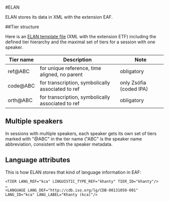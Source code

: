 #ELAN

ELAN stores its data in XML with the extension EAF.

##Tier structure

Here is an [ELAN template file](https://github.com/langdoc/OUDB/edit/master/ELAN-template.etf) (XML with the extension ETF) including the defined tier hierarchy and the maximal set of tiers for a session with one speaker.

Tier name | Description                                       | Note
--------- | ------------------------------------------------- | -----------------------
ref@ABC   | for unique reference, time aligned, no parent     | obligatory
code@ABC  | for transcription, symbolically associated to ref | only Zsófia (coded IPA)
orth@ABC  | for transcription, symbolically associated to ref | obligatory

## Multiple speakers

In sessions with multiple speakers, each speaker gets its own set of tiers marked with "@ABC" in the tier name ("ABC" is the speaker name abbreviation, consistent with the speaker metadata. 

## Language attributes

This is how ELAN stores that kind of language information in EAF:

```
<TIER LANG_REF="kca" LINGUISTIC_TYPE_REF="khanty" TIER_ID="khanty"/>
…
<LANGUAGE LANG_DEF="http://cdb.iso.org/lg/CDB-00131050-001" LANG_ID="kca" LANG_LABEL="Khanty (kca)"/>
```
